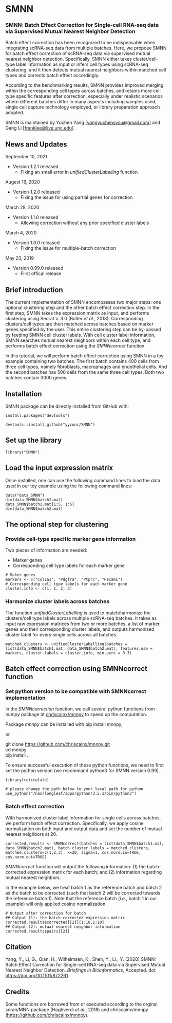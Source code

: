 # SMNN
### SMNN: Batch Effect Correction for Single-cell RNA-seq data via Supervised Mutual Nearest Neighbor Detection

Batch effect correction has been recognized to be indispensable when integrating scRNA-seq data from multiple batches. Here, we propose SMNN for batch effect correction of scRNA-seq data via supervised mutual nearest neighbor detection. Specifically, SMNN either takes cluster/cell-type label information as input or infers cell types using scRNA-seq clustering, and it then detects mutual nearest neighbors within matched cell types and corrects batch effect accordingly. 

According to the benchmarking results, SMNN provides improved merging within the corresponding cell types across batches, and retains more cell type specific features after correction, especially under realistic scenarios where different batches differ in many aspects including samples used, single cell capture technology employed, or library preparation approach adopted.

SMNN is maintained by Yuchen Yang [yangyuchensysu@gmail.com] and Gang Li [franklee@live.unc.edu].

## News and Updates
September 10, 2021
* Version 1.2.1 released
  + Fixing an small error in *unifiedClusterLabelling* function

Augest 16, 2020
* Version 1.2.0 released
  + Fixing the issue for using partial genes for correction

March 28, 2020
* Version 1.1.0 released
  + Allowing correction without any prior specified cluster labels

March 4, 2020
* Version 1.0.0 released
  + Fixing the issue for multiple-batch correction

May 23, 2019
* Version 0.99.0 released
  + First offical release


## Brief introduction

The current implementation of SMNN encompasses two major steps: one optional clustering step and the other batch effect correction step. In the first step, SMNN takes the expression matrix as input, and performs clustering using Seurat v. 3.0 (Butler *et al.*, 2018). Corresponding clusters/cell types are then matched across batches based on marker genes specified by the user. This entire clustering step can be by-passed by feeding SMNN cell cluster labels. With cell cluster label information, SMNN searches mutual nearest neighbors within each cell type, and performs batch effect correction using the *SMNNcorrect* function.

In this tutorial, we will perform batch effect correction using SMNN in a toy example containing two batches. The first batch contains 400 cells from three cell types, namely fibroblasts, macrophages and endothelial cells. And the second batches has 500 cells from the same three cell types. Both two batches contain 3000 genes.


## Installation

SMNN package can be directly installed from GitHub with:
```{r installation}
install.packages("devtools")

devtools::install_github("yycunc/SMNN")
```


## Set up the library
```{r init, message=TRUE}
library("SMNN")
```


## Load the input expression matrix

Once installed, one can use the following command lines to load the data used in our toy example using the following command lines: 
```{r set up for input expression data}
data("data_SMNN")
dim(data_SMNN$batch1.mat)
data_SMNN$batch1.mat[1:5, 1:5]
dim(data_SMNN$batch2.mat)
```


## The optional step for clustering
### Provide cell-type specific marker gene information

Two pieces of information are needed:
- Marker genes
- Corresponding cell type labels for each marker gene

```{r define the marker genes for cluster matching, warning=FALSE}
# Maker genes
markers <- c("Col1a1", "Pdgfra", "Ptprc", "Pecam1")
# Corresponding cell type labels for each marker gene
cluster.info <- c(1, 1, 2, 3)
```

### Harmonize cluster labels across batches

The function *unifiedClusterLabelling* is used to match/harmonize the clusters/cell type labels across multiple scRNA-seq batches. It takes as input raw expression matrices from two or more batches, a list of marker genes and their corresponding cluster labels, and outputs harmonized cluster label for every single cells across all batches.

```{r, results='hide', fig.show="hide", message=FALSE}
matched_clusters <- unifiedClusterLabelling(batches = list(data_SMNN$batch1.mat, data_SMNN$batch2.mat), features.use = markers, cluster.labels = cluster.info, min.perc = 0.3)
```

## Batch effect correction using SMNNcorrect function
### Set python version to be compatible with SMNNcorrect implementation
In the *SMNNcorrection* function, we call several python functions from *mnnpy* package at [chriscainx/mnnpy](https://github.com/chriscainx/mnnpy) to speed up the computation.

Package *mnnpy* can be installed with pip install mnnpy,

or

git clone https://github.com/chriscainx/mnnpy.git <br>
cd mnnpy <br>
pip install .

To ensure successful execution of these python functions, we need to first set the python version (we recommand python3 for SMNN version 0.99).

```{r set python version, results='hide'}
library(reticulate)

# please change the path below to your local path for python
use_python("/nas/longleaf/apps/python/3.5.1/bin/python3")
```

### Batch effect correction
With harmonized cluster label information for single cells across batches, we perform batch effect correction. Specifically, we apply cosine normalization on both input and output data and set the number of mutual nearest neighbors at 20.

```{r perform batch effect correction using SMNNcorrect}
corrected.results <- SMNNcorrect(batches = list(data_SMNN$batch1.mat, data_SMNN$batch2.mat), batch.cluster.labels = matched_clusters, matched.clusters=c(1,2,3), k=20, sigma=1, cos.norm.in=TRUE, cos.norm.out=TRUE)
```

*SMNNcorrect* function will output the following information: (1) the batch-corrected expression matrix for each batch; and (2) information regarding mutual nearest neighbors.

In the example below, we treat batch 1 as the reference batch and batch 2 as the batch to be corrected (such that batch 2 will be corrected towards the reference batch 1). Note that the reference batch (i.e., batch 1 in our example) will only applied cosine normalization.

```{r output from SMNNcorrect}
# Output after correction for batch
## Output (1): the batch-corrected expression matrix
corrected.results$corrected[[2]][1:10,1:10]
## Output (2): mutual nearest neighbor information
corrected.results$pairs[[2]]
```

## Citation
Yang, Y., Li, G., Qian, H., Wilhelmsen, K., Shen, Y., Li., Y. (2020) SMNN: Batch Effect Correction for Single-cell RNA-seq data via Supervised Mutual Nearest Neighbor Detection. *Briefings in Bioinformatics*, Accepted. doi: https://doi.org/10.1101/672261.

## Credits
Some functions are borrowed from or executed according to the orginal scran/MNN package (Haghverdi *et al.*, 2018) and chriscainx/mnnpy (https://github.com/chriscainx/mnnpy).
